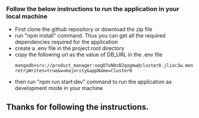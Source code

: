 ### Follow the below instructions to run the application in your local machine

- First clone the github repository or download the zip file
- run "npm install" command. Thus you can get all the required dependencies required for the application
- create a .env file in the project root directory
- copy the following url as the value of DB_URL in the .env file
    ```
    mongodb+srv://product_manager:oogO7oN0zB2qogmw@cluster0.jlioc3w.mongodb.net/dataManagement?retryWrites=true&w=majority&appName=Cluster0
    ```
- then run "npm run start:dev" command to run the application as development mode in your machine

## Thanks for following the instructions.